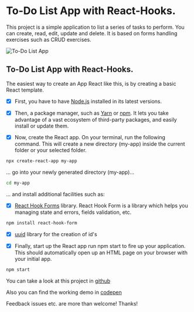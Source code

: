 # To-Do List App with React-Hooks.

This project is a simple application to list a series of tasks to perform. You can create, read, edit, update and delete.
It is based on forms handling exercises such as CRUD exercises. 

![To-Do List App](https://res.cloudinary.com/drpcjt13x/image/upload/v1611685165/Proyectos/To-Do%20List/Desktop_-_ToDo_List_App_1_sky57b.jpg "To-Do List App")


## To-Do List App with React-Hooks.

The easiest way to create an App React like this, is by creating a basic React template.

- [x] First, you have to have [Node.js](https://nodejs.org/en/) installed in its latest versions.

- [x] Then, a package manager, such as [Yarn](https://yarnpkg.com/) or [npm](https://www.npmjs.com/). It lets you take advantage of a vast ecosystem of third-party packages, and easily install or update them.

- [x] Now, create the React app. On your terminal, run the following command. This will create a new directory (my-app) inside the current folder or your selected folder.

```bash
npx create-react-app my-app
```

... go into your newly generated directory (my-app)...

```bash
cd my-app
```

... and install additional facilities such as:

- [x] [React Hook Forms](https://react-hook-form.com/get-started/) library. 
React Hook Form is a library which helps you managing state and errors, fields validation, etc.

```bash
npm install react-hook-form
```

- [x] [uuid](https://www.npmjs.com/package/uuid) library for the creation of id's


- [x] Finally, start up the React app run npm start to fire up your application. This should automatically open up an HTML page on your browser with your initial app.

```bash
npm start
```


You can take a look at this project in [github](https://guacig.github.io/todo-list-react-app/)

Also you can find the working demo in [codepen](https://codepen.io/GuaciG/full/ZEBzobO)


Feedback issues etc. are more than welcome! Thanks!
